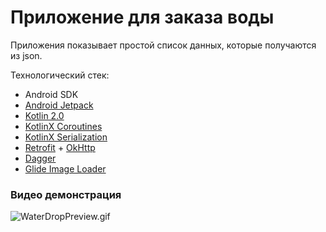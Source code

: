 # Приложение для заказа воды

Приложения показывает простой список данных, которые получаются из json.

Технологический стек:
- Android SDK
- [Android Jetpack](https://developer.android.com/jetpack)
- [Kotlin 2.0](https://kotlinlang.org/docs/whatsnew20.html)
- [KotlinX Coroutines](https://github.com/Kotlin/kotlinx.coroutines)
- [KotlinX Serialization](https://github.com/Kotlin/kotlinx.serialization)
- [Retrofit](https://square.github.io/retrofit/) + [OkHttp](https://square.github.io/okhttp/)
- [Dagger](https://dagger.dev)
- [Glide Image Loader](https://bumptech.github.io/glide/)

### Видео демонстрация

![WaterDropPreview.gif](..%2F..%2F..%2F..%2FWaterDropPreview.gif)